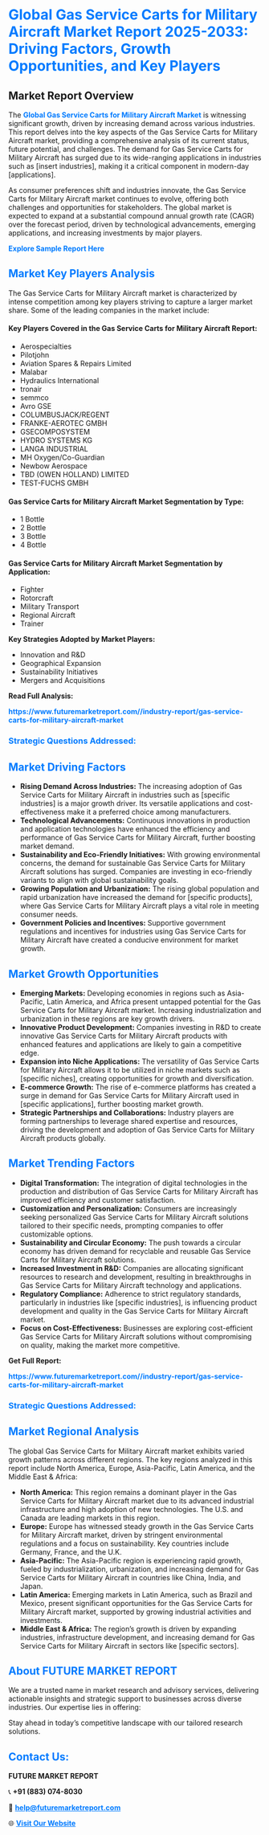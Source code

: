 <h1 style="color: #007BFF;">Global Gas Service Carts for Military Aircraft Market Report 2025-2033: Driving Factors, Growth Opportunities, and Key Players</h1>

<section id="overview">
<h2>Market Report Overview</h2>
<p>The <a href="https://www.futuremarketreport.com//industry-report/gas-service-carts-for-military-aircraft-market" style="color: #007BFF; text-decoration: none;"><strong>Global Gas Service Carts for Military Aircraft Market</strong></a> is witnessing significant growth, driven by increasing demand across various industries. This report delves into the key aspects of the Gas Service Carts for Military Aircraft market, providing a comprehensive analysis of its current status, future potential, and challenges. The demand for Gas Service Carts for Military Aircraft has surged due to its wide-ranging applications in industries such as [insert industries], making it a critical component in modern-day [applications].</p>
<p>As consumer preferences shift and industries innovate, the Gas Service Carts for Military Aircraft market continues to evolve, offering both challenges and opportunities for stakeholders. The global market is expected to expand at a substantial compound annual growth rate (CAGR) over the forecast period, driven by technological advancements, emerging applications, and increasing investments by major players.</p>
</section>

<section id="overview">
<p><a href="https://www.futuremarketreport.com//request-sample/reportId=49888" style="color: #007BFF; text-decoration: none;"><strong>Explore Sample Report Here</strong></a></p>
</section>

<section id="key-players">
<h2 style="color: #007BFF;">Market Key Players Analysis</h2>
<p>The Gas Service Carts for Military Aircraft market is characterized by intense competition among key players striving to capture a larger market share. Some of the leading companies in the market include:</p>
<h4>Key Players Covered in the Gas Service Carts for Military Aircraft Report:</h4>
<ul><li>Aerospecialties</li><li>Pilotjohn</li><li>Aviation Spares &amp; Repairs Limited</li><li>Malabar</li><li>Hydraulics International</li><li>tronair</li><li>semmco</li><li>Avro GSE</li><li>COLUMBUSJACK/REGENT</li><li>FRANKE-AEROTEC GMBH</li><li>GSECOMPOSYSTEM</li><li>HYDRO SYSTEMS KG</li><li>LANGA INDUSTRIAL</li><li>MH Oxygen/Co-Guardian</li><li>Newbow Aerospace</li><li>TBD (OWEN HOLLAND) LIMITED</li><li>TEST-FUCHS GMBH</li></ul>
<h4>Gas Service Carts for Military Aircraft Market Segmentation by Type:</h4>
<ul><li>1 Bottle</li><li>2 Bottle</li><li>3 Bottle</li><li>4 Bottle</li></ul>

<h4>Gas Service Carts for Military Aircraft Market Segmentation by Application:</h4>
<ul><li>Fighter</li><li>Rotorcraft</li><li>Military Transport</li><li>Regional Aircraft</li><li>Trainer</li></ul>
<p><strong>Key Strategies Adopted by Market Players:</strong></p>
<ul>
<li>Innovation and R&D</li>
<li>Geographical Expansion</li>
<li>Sustainability Initiatives</li>
<li>Mergers and Acquisitions</li>
</ul>
</section>

<section>
<p><strong>Read Full Analysis: </strong></p><a href="https://www.futuremarketreport.com//industry-report/gas-service-carts-for-military-aircraft-market" style="color: #007BFF; text-decoration: none;"><strong>https://www.futuremarketreport.com//industry-report/gas-service-carts-for-military-aircraft-market</strong></a>
<h3 style="color: #007BFF;">Strategic Questions Addressed:</h3>
</section>

<section id="driving-factors">
<h2 style="color: #007BFF;">Market Driving Factors</h2>
<ul>
<li><strong>Rising Demand Across Industries:</strong> The increasing adoption of Gas Service Carts for Military Aircraft in industries such as [specific industries] is a major growth driver. Its versatile applications and cost-effectiveness make it a preferred choice among manufacturers.</li>
<li><strong>Technological Advancements:</strong> Continuous innovations in production and application technologies have enhanced the efficiency and performance of Gas Service Carts for Military Aircraft, further boosting market demand.</li>
<li><strong>Sustainability and Eco-Friendly Initiatives:</strong> With growing environmental concerns, the demand for sustainable Gas Service Carts for Military Aircraft solutions has surged. Companies are investing in eco-friendly variants to align with global sustainability goals.</li>
<li><strong>Growing Population and Urbanization:</strong> The rising global population and rapid urbanization have increased the demand for [specific products], where Gas Service Carts for Military Aircraft plays a vital role in meeting consumer needs.</li>
<li><strong>Government Policies and Incentives:</strong> Supportive government regulations and incentives for industries using Gas Service Carts for Military Aircraft have created a conducive environment for market growth.</li>
</ul>
</section>

<section id="growth-opportunities">
<h2 style="color: #007BFF;">Market Growth Opportunities</h2>
<ul>
<li><strong>Emerging Markets:</strong> Developing economies in regions such as Asia-Pacific, Latin America, and Africa present untapped potential for the Gas Service Carts for Military Aircraft market. Increasing industrialization and urbanization in these regions are key growth drivers.</li>
<li><strong>Innovative Product Development:</strong> Companies investing in R&D to create innovative Gas Service Carts for Military Aircraft products with enhanced features and applications are likely to gain a competitive edge.</li>
<li><strong>Expansion into Niche Applications:</strong> The versatility of Gas Service Carts for Military Aircraft allows it to be utilized in niche markets such as [specific niches], creating opportunities for growth and diversification.</li>
<li><strong>E-commerce Growth:</strong> The rise of e-commerce platforms has created a surge in demand for Gas Service Carts for Military Aircraft used in [specific applications], further boosting market growth.</li>
<li><strong>Strategic Partnerships and Collaborations:</strong> Industry players are forming partnerships to leverage shared expertise and resources, driving the development and adoption of Gas Service Carts for Military Aircraft products globally.</li>
</ul>
</section>

<section id="trending-factors">
<h2 style="color: #007BFF;">Market Trending Factors</h2>
<ul>
<li><strong>Digital Transformation:</strong> The integration of digital technologies in the production and distribution of Gas Service Carts for Military Aircraft has improved efficiency and customer satisfaction.</li>
<li><strong>Customization and Personalization:</strong> Consumers are increasingly seeking personalized Gas Service Carts for Military Aircraft solutions tailored to their specific needs, prompting companies to offer customizable options.</li>
<li><strong>Sustainability and Circular Economy:</strong> The push towards a circular economy has driven demand for recyclable and reusable Gas Service Carts for Military Aircraft solutions.</li>
<li><strong>Increased Investment in R&D:</strong> Companies are allocating significant resources to research and development, resulting in breakthroughs in Gas Service Carts for Military Aircraft technology and applications.</li>
<li><strong>Regulatory Compliance:</strong> Adherence to strict regulatory standards, particularly in industries like [specific industries], is influencing product development and quality in the Gas Service Carts for Military Aircraft market.</li>
<li><strong>Focus on Cost-Effectiveness:</strong> Businesses are exploring cost-efficient Gas Service Carts for Military Aircraft solutions without compromising on quality, making the market more competitive.</li>
</ul>
</section>

<section>
<p><strong>Get Full Report: </strong></p><a href="https://www.futuremarketreport.com//industry-report/gas-service-carts-for-military-aircraft-market" style="color: #007BFF; text-decoration: none;"><strong>https://www.futuremarketreport.com//industry-report/gas-service-carts-for-military-aircraft-market</strong></a>
<h3 style="color: #007BFF;">Strategic Questions Addressed:</h3>
</section>


<section id="regional-analysis">
<h2 style="color: #007BFF;">Market Regional Analysis</h2>
<p>The global Gas Service Carts for Military Aircraft market exhibits varied growth patterns across different regions. The key regions analyzed in this report include North America, Europe, Asia-Pacific, Latin America, and the Middle East & Africa:</p>
<ul>
<li><strong>North America:</strong> This region remains a dominant player in the Gas Service Carts for Military Aircraft market due to its advanced industrial infrastructure and high adoption of new technologies. The U.S. and Canada are leading markets in this region.</li>
<li><strong>Europe:</strong> Europe has witnessed steady growth in the Gas Service Carts for Military Aircraft market, driven by stringent environmental regulations and a focus on sustainability. Key countries include Germany, France, and the U.K.</li>
<li><strong>Asia-Pacific:</strong> The Asia-Pacific region is experiencing rapid growth, fueled by industrialization, urbanization, and increasing demand for Gas Service Carts for Military Aircraft in countries like China, India, and Japan.</li>
<li><strong>Latin America:</strong> Emerging markets in Latin America, such as Brazil and Mexico, present significant opportunities for the Gas Service Carts for Military Aircraft market, supported by growing industrial activities and investments.</li>
<li><strong>Middle East & Africa:</strong> The region’s growth is driven by expanding industries, infrastructure development, and increasing demand for Gas Service Carts for Military Aircraft in sectors like [specific sectors].</li>
</ul>
</section>

<footer>
<h2 style="color: #007BFF;">About FUTURE MARKET REPORT</h2>
<p>We are a trusted name in market research and advisory services, delivering actionable insights and strategic support to businesses across diverse industries. Our expertise lies in offering:</p>

<p>Stay ahead in today’s competitive landscape with our tailored research solutions.</p>

<h2 style="color: #007BFF;">Contact Us:</h2>
<p><strong>FUTURE MARKET REPORT</strong></p>
<p>📞 <strong>+91 (883) 074-8030</strong></p>
<p>📧 <strong><a href="mailto:help@futuremarketreport.com" style="color: #007BFF;">help@futuremarketreport.com</a></strong></p>
<p>🌐 <strong><a href="https://www.futuremarketreport.com/" style="color: #007BFF;">Visit Our Website</a></strong></p>
</footer>